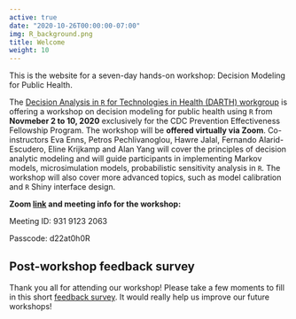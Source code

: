 ```yaml
---
active: true
date: "2020-10-26T00:00:00-07:00"
img: R_background.png
title: Welcome
weight: 10
---
```


This is the website for a seven-day hands-on workshop: Decision Modeling for Public Health.  

The [Decision Analysis in `R` for Technologies in Health (DARTH) workgroup](http://darthworkgroup.com/) is offering a workshop on decision modeling for public health using `R` from **Novmeber 2 to 10, 2020** exclusively for the CDC Prevention Effectiveness Fellowship Program. The workshop will be **offered virtually via Zoom**. Co-instructors Eva Enns, Petros Pechlivanoglou, Hawre Jalal, Fernando Alarid-Escudero, Eline Krijkamp and Alan Yang will cover the principles of decision analytic modeling and will guide participants in implementing Markov models, microsimulation models, probabilistic sensitivity analysis in `R`. The workshop will also cover more advanced topics, such as model calibration and `R` Shiny interface design. 

**Zoom [link](https://umn.zoom.us/j/93191232063?pwd=eG1NVnZhR2VZUXU2cnkwenJuVk9ldz09) and meeting info for the workshop:**

Meeting ID: 931 9123 2063

Passcode: d22at0h0R

## Post-workshop feedback survey

Thank you all for attending our workshop! Please take a few moments to fill in this short [feedback survey](https://forms.gle/VnT2pauBt5ps2u6s9). It would really help us improve our future workshops! 




